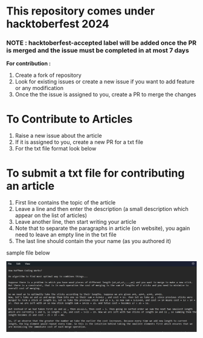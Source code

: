 # This repository comes under hacktoberfest 2024
### NOTE : hacktoberfest-accepted label will be added once the PR is merged and the issue must be completed in at most 7 days
<b>For contribution :</b>
<ol>
  <li>Create a fork of repository</li>
  <li>Look for existing issues or create a new issue if you want to add feature or any modification</li>
  <li>Once the the issue is assigned to you, create a PR to merge the changes</li>
</ol>

# To Contribute to Articles
<ol>
  <li>Raise a new issue about the article</li>
  <li>If it is assigned to you, create a new PR for a txt file</li>
  <li>For the txt file format look below</li>
</ol>

# To submit a txt file for contributing an article
<ol>
  <li>First line contains the topic of the article</li>
  <li>Leave a line and then enter the description (a small description which appear on the list of articles)</li>
  <li>Leave another line, then start writing your article</li>
  <li>Note that to separate the paragraphs in article (on website), you again need to leave an empty line in the txt file</li>
  <li>The last line should contain the your name (as you authored it)</li>
</ol>
<p>sample file below</p>
<img src = "public/asset/sample-txt-file-format.png">
